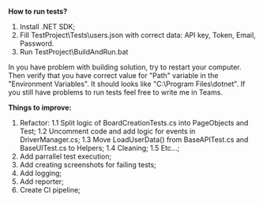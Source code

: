 **How to run tests?**

1. Install .NET SDK;
2. Fill TestProject\Tests\users.json with correct data: API key, Token, Email, Password.
3. Run TestProject\BuildAndRun.bat

In you have problem with building solution, try to restart your computer.
Then verify that you have correct value for "Path" variable in the "Environment Variables". It should looks like "C:\Program Files\dotnet\".
If you still have problems to run tests feel free to write me in Teams.

**Things to improve:**

1. Refactor:
	1.1 Split logic of BoardCreationTests.cs into PageObjects and Test;
	1.2 Uncomment code and add logic for events in DriverManager.cs;
	1.3 Move LoadUserData() from BaseAPITest.cs and BaseUITest.cs to Helpers;
	1.4 Cleaning;
	1.5 Etc...;
2. Add parrallel test execution;
3. Add creating screenshots for failing tests;
4. Add logging;
5. Add reporter;
6. Create CI pipeline;
